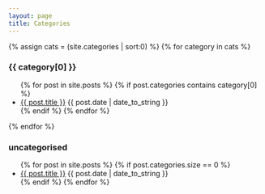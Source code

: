 ```yaml
---
layout: page
title: Categories
---
```


{% assign cats = (site.categories | sort:0) %}
{% for category in cats %}
  <h3 id="{{ category[0] }}">{{ category[0] }}</h3>
  <ul>
  {% for post in site.posts %}
  	{% if post.categories contains category[0] %}
      <li><a href="{{ post.url }}">{{ post.title }}</a> {{ post.date | date_to_string }} </li>
    {% endif %}
  {% endfor %}
  </ul>
{% endfor %}
<h3 id="uncategorised">uncategorised</h3>
<ul>
  {% for post in site.posts %}
  	{% if post.categories.size == 0 %}
      <li><a href="{{ post.url }}">{{ post.title }}</a> {{ post.date | date_to_string }} </li>
    {% endif %}
  {% endfor %}
</ul>